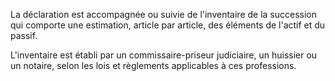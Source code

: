 La déclaration est accompagnée ou suivie de l'inventaire de la succession qui comporte une estimation, article par article, des éléments de l'actif et du passif.

L'inventaire est établi par un commissaire-priseur judiciaire, un huissier ou un notaire, selon les lois et règlements applicables à ces professions.
